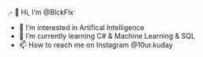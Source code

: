 



.- 👋 Hi, I’m @BlckFlx
- 👀 I’m interested in Artifical Intelligence
- 🌱 I’m currently learning C# & Machine Learning & SQL
- 📫 How to reach me on Instagram @10ur.kuday

<!---
BlckFlx/BlckFlx is a ✨ special ✨ repository because its `README.md` (this file) appears on your GitHub profile.
You can click the Preview link to take a look at your changes.
--->
